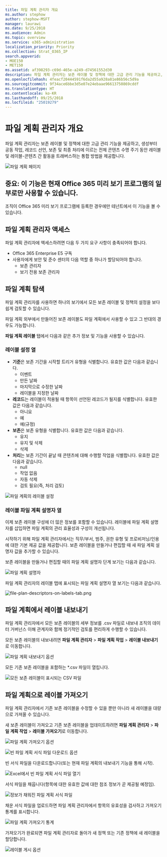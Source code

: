 ```yaml
---
title: 파일 계획 관리자 개요
ms.author: stephow
author: stephow-MSFT
manager: laurawi
ms.date: 9/25/2018
ms.audience: Admin
ms.topic: overview
ms.service: o365-administration
localization_priority: Priority
ms.collection: Strat_O365_IP
search.appverid:
- MOE150
- MET150
ms.assetid: af398293-c69d-465e-a249-d74561552d30
description: 파일 계획 관리자는 보존 레이블 및 정책에 대한 고급 관리 기능을 제공하고, 생성부터 공동 작업, 레코드 선언, 보존 및 최종 처리에 이르는 전체 콘텐츠 수명 주기 동안 레이블 및 레이블-콘텐츠 간 활동을 트래버스하는 통합 방법을 제공합니다.
ms.openlocfilehash: 4feacf20444591f6da2d55a928a81e86b56c5d9a
ms.sourcegitcommit: 9f34ace6bbe3d5e07e24ebaae96613750869cddf
ms.translationtype: HT
ms.contentlocale: ko-KR
ms.lasthandoff: 09/25/2018
ms.locfileid: "25019279"
---
```

# <a name="overview-of-file-plan-manager"></a>파일 계획 관리자 개요

파일 계획 관리자는 보존 레이블 및 정책에 대한 고급 관리 기능을 제공하고, 생성부터 공동 작업, 레코드 선언, 보존 및 최종 처리에 이르는 전체 콘텐츠 수명 주기 동안 레이블 및 레이블-콘텐츠 간 활동을 트래버스하는 통합 방법을 제공합니다.

![파일 계획 페이지](media/file-plan-page.png)

## <a name="important-this-feature-is-currently-available-only-as-part-of-the-office-365-preview-program"></a>중요: 이 기능은 현재 Office 365 미리 보기 프로그램의 일부로만 사용할 수 있습니다.

조직이 Office 365 미리 보기 프로그램에 등록한 경우에만 테넌트에서 이 기능을 볼 수 있습니다.

## <a name="accessing-file-plan-manager"></a>파일 계획 관리자 액세스

파일 계획 관리자에 액세스하려면 다음 두 가지 요구 사항이 충족되어야 합니다.
- Office 365 Enterprise E5 구독
- 사용자에게 보안 및 준수 센터의 다음 역할 중 하나가 할당되어야 합니다. 
    - 보존 관리자
    - 보기 전용 보존 관리자

## <a name="navigating-your-file-plan"></a>파일 계획 탐색

파일 계획 관리자를 사용하면 하나의 보기에서 모든 보존 레이블 및 정책의 설정을 보다 쉽게 검토할 수 있습니다.

파일 계획 외부에서 만들어진 보존 레이블도 파일 계획에서 사용할 수 있고 그 반대의 경우도 가능합니다.

**파일 계획 레이블** 탭에서 다음과 같은 추가 정보 및 기능을 사용할 수 있습니다.

### <a name="label-settings-columns"></a>레이블 설정 열
 
- **기준**은 보존 기간을 시작할 트리거 유형을 식별합니다. 유효한 값은 다음과 같습니다. 
    - 이벤트
    - 만든 날짜
    - 마지막으로 수정한 날짜
    - 레이블을 지정한 날짜
- **레코드**는 레이블이 적용될 때 항목이 선언된 레코드가 될지를 식별합니다. 유효한 값은 다음과 같습니다.
    - 아니요
    - 예
    - 예(규정)
- **보존**은 보존 유형을 식별합니다. 유효한 값은 다음과 같습니다.
    - 유지
    - 유지 및 삭제
    - 삭제
- **처리**는 보존 기간이 끝날 때 콘텐츠에 대해 수행할 작업을 식별합니다. 유효한 값은 다음과 같습니다. 
    - null
    - 작업 없음
    - 자동 삭제
    - 검토 필요(즉, 처리 검토)

![파일 계획의 레이블 설정](media/file-plan-label-columns.png)

### <a name="label-file-plan-descriptors-columns"></a>레이블 파일 계획 설명자 열

이제 보존 레이블 구성에 더 많은 정보를 포함할 수 있습니다. 레이블에 파일 계획 설명자를 삽입하면 파일 계획의 관리 효율성과 구성이 개선됩니다.

시작하기 위해 파일 계획 관리자에서는 직무/부서, 범주, 권한 유형 및 프로비저닝/인용에 대한 기본 제공 값을 제공합니다. 보존 레이블을 만들거나 편집할 때 새 파일 계획 설명자 값을 추가할 수 있습니다.

보존 레이블을 만들거나 편집할 때의 파일 계획 설명자 단계 보기는 다음과 같습니다.

![파일 계획 설명자](media/file-plan-descriptors.png)

파일 계획 관리자의 레이블 탭에 표시되는 파일 계획 설명자 열 보기는 다음과 같습니다.

![file-plan-descriptors-on-labels-tab.png](media/file-plan-descriptors-on-labels-tab.png)

## <a name="export-labels-out-of-your-file-plan"></a>파일 계획에서 레이블 내보내기

파일 계획 관리자에서 모든 보존 레이블의 세부 정보를 .csv 파일로 내보내 조직의 데이터 거버넌스 이해 관계자와 함께 정기적인 검토를 편리하게 수행할 수 있습니다.

모든 보존 레이블의 내보내려면 **파일 계획 관리자** \> **파일 계획 작업** \> **레이블 내보내기**로 이동합니다.

![파일 계획 내보내기 옵션](media/file-plan-export-labels-option.png)

모든 기존 보존 레이블을 포함하는 *.csv 파일이 열립니다.

![모든 보존 레이블이 표시되는 CSV 파일](media/file-plan-csv-file.png)

## <a name="import-labels-into-your-file-plan"></a>파일 계획으로 레이블 가져오기

파일 계획 관리자에서 기존 보존 레이블을 수정할 수 있을 뿐만 아니라 새 레이블을 대량으로 가져올 수 있습니다.

새 보존 레이블이 가져오고 기존 보존 레이블을 업데이트하려면 **파일 계획 관리자** \> **파일 계획 작업** \> **레이블 가져오기**로 이동합니다.

![파일 계획 가져오기 옵션](media/file-plan-import-labels-option.png)

![빈 파일 계획 서식 파일 다운로드 옵션](media/file-plan-blank-template-option.png)

빈 서식 파일을 다운로드합니다(또는 현재 파일 계획의 내보내기 기능을 통해 시작).

![Excel에서 빈 파일 계획 서식 파일 열기](media/file-plan-blank-template.png)

서식 파일을 채웁니다(항목에 대한 유효한 값에 대한 참조 정보가 곧 제공될 예정임).

![정보가 채워진 파일 계획 서식 파일](media/file-plan-filled-out-template.png)

채운 서식 파일을 업로드하면 파일 계획 관리자에서 항목의 유효성을 검사하고 가져오기 통계를 표시합니다.

![파일 계획 가져오기 통계](media/file-plan-import-statistics.png)

가져오기가 완료되면 파일 계획 관리자로 돌아가 새 정책 또는 기존 정책에 새 레이블을 할당합니다.

![레이블 게시 옵션](media/file-plan-publish-labels-option.png)

